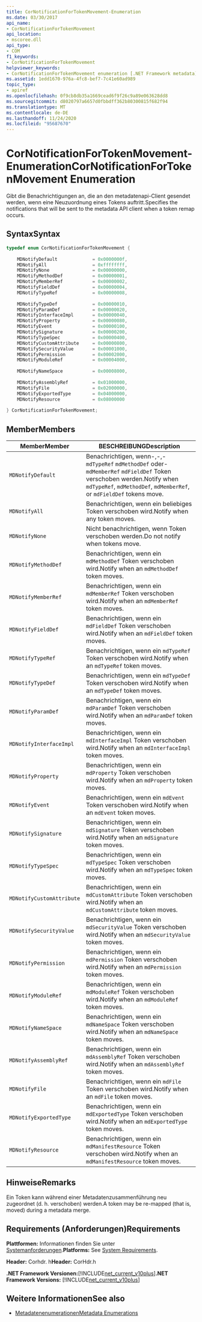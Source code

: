 ```yaml
---
title: CorNotificationForTokenMovement-Enumeration
ms.date: 03/30/2017
api_name:
- CorNotificationForTokenMovement
api_location:
- mscoree.dll
api_type:
- COM
f1_keywords:
- CorNotificationForTokenMovement
helpviewer_keywords:
- CorNotificationForTokenMovement enumeration [.NET Framework metadata]
ms.assetid: 1edd1670-976a-4fc8-bef7-7c41e60ad989
topic_type:
- apiref
ms.openlocfilehash: 0f9cb8db35a1669cead6f9f26c9a89e063628dd8
ms.sourcegitcommit: d8020797a6657d0fbbdff362b80300815f682f94
ms.translationtype: MT
ms.contentlocale: de-DE
ms.lasthandoff: 11/24/2020
ms.locfileid: "95687670"
---
```

# <a name="cornotificationfortokenmovement-enumeration"></a><span data-ttu-id="6f28f-102">CorNotificationForTokenMovement-Enumeration</span><span class="sxs-lookup"><span data-stu-id="6f28f-102">CorNotificationForTokenMovement Enumeration</span></span>

<span data-ttu-id="6f28f-103">Gibt die Benachrichtigungen an, die an den metadatenapi-Client gesendet werden, wenn eine Neuzuordnung eines Tokens auftritt.</span><span class="sxs-lookup"><span data-stu-id="6f28f-103">Specifies the notifications that will be sent to the metadata API client when a token remap occurs.</span></span>  
  
## <a name="syntax"></a><span data-ttu-id="6f28f-104">Syntax</span><span class="sxs-lookup"><span data-stu-id="6f28f-104">Syntax</span></span>  
  
```cpp  
typedef enum CorNotificationForTokenMovement {  
  
    MDNotifyDefault             = 0x0000000f,  
    MDNotifyAll                 = 0xffffffff,  
    MDNotifyNone                = 0x00000000,  
    MDNotifyMethodDef           = 0x00000001,  
    MDNotifyMemberRef           = 0x00000002,  
    MDNotifyFieldDef            = 0x00000004,  
    MDNotifyTypeRef             = 0x00000008,  
  
    MDNotifyTypeDef             = 0x00000010,  
    MDNotifyParamDef            = 0x00000020,  
    MDNotifyInterfaceImpl       = 0x00000040,  
    MDNotifyProperty            = 0x00000080,  
    MDNotifyEvent               = 0x00000100,  
    MDNotifySignature           = 0x00000200,  
    MDNotifyTypeSpec            = 0x00000400,  
    MDNotifyCustomAttribute     = 0x00000800,  
    MDNotifySecurityValue       = 0x00001000,  
    MDNotifyPermission          = 0x00002000,  
    MDNotifyModuleRef           = 0x00004000,  
  
    MDNotifyNameSpace           = 0x00008000,  
  
    MDNotifyAssemblyRef         = 0x01000000,  
    MDNotifyFile                = 0x02000000,  
    MDNotifyExportedType        = 0x04000000,  
    MDNotifyResource            = 0x08000000  
  
} CorNotificationForTokenMovement;  
```  
  
## <a name="members"></a><span data-ttu-id="6f28f-105">Member</span><span class="sxs-lookup"><span data-stu-id="6f28f-105">Members</span></span>  
  
|<span data-ttu-id="6f28f-106">Member</span><span class="sxs-lookup"><span data-stu-id="6f28f-106">Member</span></span>|<span data-ttu-id="6f28f-107">BESCHREIBUNG</span><span class="sxs-lookup"><span data-stu-id="6f28f-107">Description</span></span>|  
|------------|-----------------|  
|`MDNotifyDefault`|<span data-ttu-id="6f28f-108">Benachrichtigen, wenn-,-,- `mdTypeRef` `mdMethodDef` oder- `mdMemberRef` `mdFieldDef` Token verschoben werden.</span><span class="sxs-lookup"><span data-stu-id="6f28f-108">Notify when `mdTypeRef`, `mdMethodDef`, `mdMemberRef`, or `mdFieldDef` tokens move.</span></span>|  
|`MDNotifyAll`|<span data-ttu-id="6f28f-109">Benachrichtigen, wenn ein beliebiges Token verschoben wird.</span><span class="sxs-lookup"><span data-stu-id="6f28f-109">Notify when any token moves.</span></span>|  
|`MDNotifyNone`|<span data-ttu-id="6f28f-110">Nicht benachrichtigen, wenn Token verschoben werden.</span><span class="sxs-lookup"><span data-stu-id="6f28f-110">Do not notify when tokens move.</span></span>|  
|`MDNotifyMethodDef`|<span data-ttu-id="6f28f-111">Benachrichtigen, wenn ein `mdMethodDef` Token verschoben wird.</span><span class="sxs-lookup"><span data-stu-id="6f28f-111">Notify when an `mdMethodDef` token moves.</span></span>|  
|`MDNotifyMemberRef`|<span data-ttu-id="6f28f-112">Benachrichtigen, wenn ein `mdMemberRef` Token verschoben wird.</span><span class="sxs-lookup"><span data-stu-id="6f28f-112">Notify when an `mdMemberRef` token moves.</span></span>|  
|`MDNotifyFieldDef`|<span data-ttu-id="6f28f-113">Benachrichtigen, wenn ein `mdFieldDef` Token verschoben wird.</span><span class="sxs-lookup"><span data-stu-id="6f28f-113">Notify when an `mdFieldDef` token moves.</span></span>|  
|`MDNotifyTypeRef`|<span data-ttu-id="6f28f-114">Benachrichtigen, wenn ein `mdTypeRef` Token verschoben wird.</span><span class="sxs-lookup"><span data-stu-id="6f28f-114">Notify when an `mdTypeRef` token moves.</span></span>|  
|`MDNotifyTypeDef`|<span data-ttu-id="6f28f-115">Benachrichtigen, wenn ein `mdTypeDef` Token verschoben wird.</span><span class="sxs-lookup"><span data-stu-id="6f28f-115">Notify when an `mdTypeDef` token moves.</span></span>|  
|`MDNotifyParamDef`|<span data-ttu-id="6f28f-116">Benachrichtigen, wenn ein `mdParamDef` Token verschoben wird.</span><span class="sxs-lookup"><span data-stu-id="6f28f-116">Notify when an `mdParamDef` token moves.</span></span>|  
|`MDNotifyInterfaceImpl`|<span data-ttu-id="6f28f-117">Benachrichtigen, wenn ein `mdInterfaceImpl` Token verschoben wird.</span><span class="sxs-lookup"><span data-stu-id="6f28f-117">Notify when an `mdInterfaceImpl` token moves.</span></span>|  
|`MDNotifyProperty`|<span data-ttu-id="6f28f-118">Benachrichtigen, wenn ein `mdProperty` Token verschoben wird.</span><span class="sxs-lookup"><span data-stu-id="6f28f-118">Notify when an `mdProperty` token moves.</span></span>|  
|`MDNotifyEvent`|<span data-ttu-id="6f28f-119">Benachrichtigen, wenn ein `mdEvent` Token verschoben wird.</span><span class="sxs-lookup"><span data-stu-id="6f28f-119">Notify when an `mdEvent` token moves.</span></span>|  
|`MDNotifySignature`|<span data-ttu-id="6f28f-120">Benachrichtigen, wenn ein `mdSignature` Token verschoben wird.</span><span class="sxs-lookup"><span data-stu-id="6f28f-120">Notify when an `mdSignature` token moves.</span></span>|  
|`MDNotifyTypeSpec`|<span data-ttu-id="6f28f-121">Benachrichtigen, wenn ein `mdTypeSpec` Token verschoben wird.</span><span class="sxs-lookup"><span data-stu-id="6f28f-121">Notify when an `mdTypeSpec` token moves.</span></span>|  
|`MDNotifyCustomAttribute`|<span data-ttu-id="6f28f-122">Benachrichtigen, wenn ein `mdCustomAttribute` Token verschoben wird.</span><span class="sxs-lookup"><span data-stu-id="6f28f-122">Notify when an `mdCustomAttribute` token moves.</span></span>|  
|`MDNotifySecurityValue`|<span data-ttu-id="6f28f-123">Benachrichtigen, wenn ein `mdSecurityValue` Token verschoben wird.</span><span class="sxs-lookup"><span data-stu-id="6f28f-123">Notify when an `mdSecurityValue` token moves.</span></span>|  
|`MDNotifyPermission`|<span data-ttu-id="6f28f-124">Benachrichtigen, wenn ein `mdPermission` Token verschoben wird.</span><span class="sxs-lookup"><span data-stu-id="6f28f-124">Notify when an `mdPermission` token moves.</span></span>|  
|`MDNotifyModuleRef`|<span data-ttu-id="6f28f-125">Benachrichtigen, wenn ein `mdModuleRef` Token verschoben wird.</span><span class="sxs-lookup"><span data-stu-id="6f28f-125">Notify when an `mdModuleRef` token moves.</span></span>|  
|`MDNotifyNameSpace`|<span data-ttu-id="6f28f-126">Benachrichtigen, wenn ein `mdNameSpace` Token verschoben wird.</span><span class="sxs-lookup"><span data-stu-id="6f28f-126">Notify when an `mdNameSpace` token moves.</span></span>|  
|`MDNotifyAssemblyRef`|<span data-ttu-id="6f28f-127">Benachrichtigen, wenn ein `mdAssemblyRef` Token verschoben wird.</span><span class="sxs-lookup"><span data-stu-id="6f28f-127">Notify when an `mdAssemblyRef` token moves.</span></span>|  
|`MDNotifyFile`|<span data-ttu-id="6f28f-128">Benachrichtigen, wenn ein `mdFile` Token verschoben wird.</span><span class="sxs-lookup"><span data-stu-id="6f28f-128">Notify when an `mdFile` token moves.</span></span>|  
|`MDNotifyExportedType`|<span data-ttu-id="6f28f-129">Benachrichtigen, wenn ein `mdExportedType` Token verschoben wird.</span><span class="sxs-lookup"><span data-stu-id="6f28f-129">Notify when an `mdExportedType` token moves.</span></span>|  
|`MDNotifyResource`|<span data-ttu-id="6f28f-130">Benachrichtigen, wenn ein `mdManifestResource` Token verschoben wird.</span><span class="sxs-lookup"><span data-stu-id="6f28f-130">Notify when an `mdManifestResource` token moves.</span></span>|  
  
## <a name="remarks"></a><span data-ttu-id="6f28f-131">Hinweise</span><span class="sxs-lookup"><span data-stu-id="6f28f-131">Remarks</span></span>  

 <span data-ttu-id="6f28f-132">Ein Token kann während einer Metadatenzusammenführung neu zugeordnet (d. h. verschoben) werden.</span><span class="sxs-lookup"><span data-stu-id="6f28f-132">A token may be re-mapped (that is, moved) during a metadata merge.</span></span>  
  
## <a name="requirements"></a><span data-ttu-id="6f28f-133">Requirements (Anforderungen)</span><span class="sxs-lookup"><span data-stu-id="6f28f-133">Requirements</span></span>  

 <span data-ttu-id="6f28f-134">**Plattformen:** Informationen finden Sie unter [Systemanforderungen](../../get-started/system-requirements.md).</span><span class="sxs-lookup"><span data-stu-id="6f28f-134">**Platforms:** See [System Requirements](../../get-started/system-requirements.md).</span></span>  
  
 <span data-ttu-id="6f28f-135">**Header:** Corhdr. h</span><span class="sxs-lookup"><span data-stu-id="6f28f-135">**Header:** CorHdr.h</span></span>  
  
 <span data-ttu-id="6f28f-136">**.NET Framework Versionen:**[!INCLUDE[net_current_v10plus](../../../../includes/net-current-v10plus-md.md)]</span><span class="sxs-lookup"><span data-stu-id="6f28f-136">**.NET Framework Versions:** [!INCLUDE[net_current_v10plus](../../../../includes/net-current-v10plus-md.md)]</span></span>  
  
## <a name="see-also"></a><span data-ttu-id="6f28f-137">Weitere Informationen</span><span class="sxs-lookup"><span data-stu-id="6f28f-137">See also</span></span>

- [<span data-ttu-id="6f28f-138">Metadatenenumerationen</span><span class="sxs-lookup"><span data-stu-id="6f28f-138">Metadata Enumerations</span></span>](metadata-enumerations.md)
